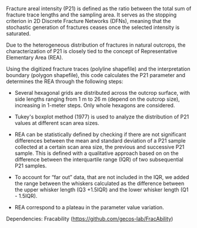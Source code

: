 Fracture areal intensity (P21) is defined as the ratio between the total sum of fracture trace lengths and the sampling area. It serves as the stopping criterion in 2D Discrete Fracture Networks (DFNs), meaning that the stochastic generation of fractures ceases once the selected intensity is saturated.

Due to the heterogeneous distribution of fractures in natural outcrops, the characterization of P21 is closely tied to the concept of Representative Elementary Area (REA).

Using the digitized fracture traces (polyline shapefile) and the interpretation boundary (polygon shapefile), this code calculates the P21 parameter and determines the REA through the following steps:

- Several hexagonal grids are distributed across the outcrop surface, with side lengths ranging from 1 m to 26 m (depend on the outcrop size), increasing in 1-meter steps. Only whole hexagons are considered.

- Tukey's boxplot method (1977) is used to analyze the distribution of P21 values at different scan area sizes.

- REA can be statistically defined by checking if there are not significant differences between the mean and standard deviation of a P21 sample collected at a certain scan area size, the previous and successive P21 sample. This is defined with a qualitative approach based on on the difference between the interquartile range (IQR) of two subsequential P21 samples.

- To account for “far out” data, that are not included in the IQR, we added the range between the whiskers calculated as the difference between the upper whisker length (Q3 +1.5IQR) and the lower whisker length (Q1 - 1.5IQR).

- REA correspond to a plateau in the parameter value variation.

Dependencies: Fracability (https://github.com/gecos-lab/FracAbility)
